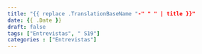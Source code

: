 ```yaml
---
title: "{{ replace .TranslationBaseName "-" " " | title }}"
date: {{ .Date }}
draft: false
tags: ["Entrevistas", " S19"]
categories : ["Entrevistas"]
---
```


